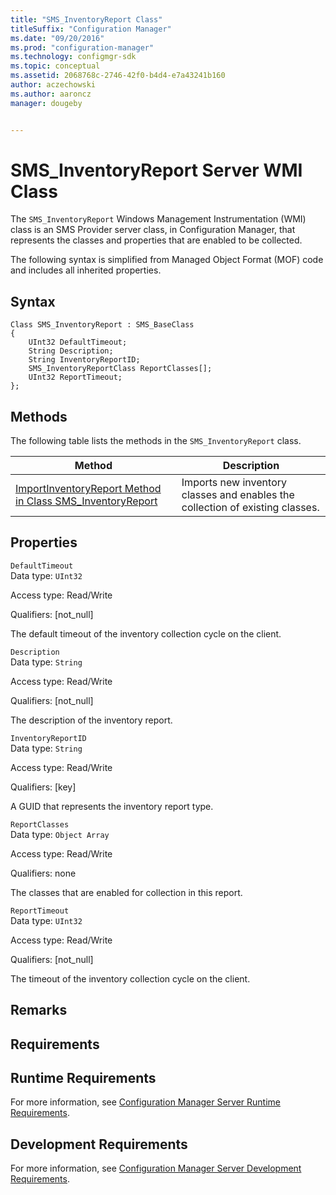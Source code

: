 ```yaml
---
title: "SMS_InventoryReport Class"
titleSuffix: "Configuration Manager"
ms.date: "09/20/2016"
ms.prod: "configuration-manager"
ms.technology: configmgr-sdk
ms.topic: conceptual
ms.assetid: 2068768c-2746-42f0-b4d4-e7a43241b160
author: aczechowski
ms.author: aaroncz
manager: dougeby


---
```

# SMS_InventoryReport Server WMI Class
The `SMS_InventoryReport` Windows Management Instrumentation (WMI) class is an SMS Provider server class, in Configuration Manager, that represents the classes and properties that are enabled to be collected.  

 The following syntax is simplified from Managed Object Format (MOF) code and includes all inherited properties.  

## Syntax  

```  
Class SMS_InventoryReport : SMS_BaseClass  
{  
    UInt32 DefaultTimeout;  
    String Description;  
    String InventoryReportID;  
    SMS_InventoryReportClass ReportClasses[];  
    UInt32 ReportTimeout;  
};  
```  

## Methods  
 The following table lists the methods in the `SMS_InventoryReport` class.  

|Method|Description|  
|------------|-----------------|  
|[ImportInventoryReport Method in Class SMS_InventoryReport](../../../../../develop/reference/core/clients/manage/importinventoryreport-method-in-class-sms_inventoryreport.md)|Imports new inventory classes and enables the collection of existing classes.|  

## Properties  
 `DefaultTimeout`  
 Data type: `UInt32`  

 Access type: Read/Write  

 Qualifiers: [not_null]  

 The default timeout of the inventory collection cycle on the client.  

 `Description`  
 Data type: `String`  

 Access type: Read/Write  

 Qualifiers: [not_null]  

 The description of the inventory report.  

 `InventoryReportID`  
 Data type: `String`  

 Access type: Read/Write  

 Qualifiers: [key]  

 A GUID that represents the inventory report type.  

 `ReportClasses`  
 Data type: `Object Array`  

 Access type: Read/Write  

 Qualifiers: none  

 The classes that are enabled for collection in this report.  

 `ReportTimeout`  
 Data type: `UInt32`  

 Access type: Read/Write  

 Qualifiers: [not_null]  

 The timeout of the inventory collection cycle on the client.  

## Remarks  

## Requirements  

## Runtime Requirements  
 For more information, see [Configuration Manager Server Runtime Requirements](../../../../../develop/core/reqs/server-runtime-requirements.md).  

## Development Requirements  
 For more information, see [Configuration Manager Server Development Requirements](../../../../../develop/core/reqs/server-development-requirements.md).
